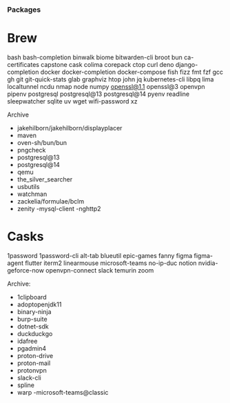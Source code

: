 ### Packages

# Brew

bash
bash-completion
binwalk
biome
bitwarden-cli
broot
bun
ca-certificates
capstone
cask
colima
corepack
ctop
curl
deno
django-completion
docker
docker-completion
docker-compose
fish
fizz
fmt
fzf
gcc
gh
git
git-quick-stats
glab
graphviz
htop
john
jq
kubernetes-cli
libpq
lima
localtunnel
ncdu
nmap
node
numpy
openssl@1.1
openssl@3
openvpn
pipenv
postgresql
postgresql@13
postgresql@14
pyenv
readline
sleepwatcher
sqlite
uv
wget
wifi-password
xz

Archive
- jakehilborn/jakehilborn/displayplacer
- maven
- oven-sh/bun/bun
- pngcheck
- postgresql@13
- postgresql@14
- qemu
- the_silver_searcher
- usbutils
- watchman
- zackelia/formulae/bclm
- zenity
-mysql-client
-nghttp2

# Casks

1password
1password-cli
alt-tab
blueutil
epic-games
fanny
figma
figma-agent
flutter
iterm2
linearmouse
microsoft-teams
no-ip-duc
notion
nvidia-geforce-now
openvpn-connect
slack
temurin
zoom

Archive:
- 1clipboard
- adoptopenjdk11
- binary-ninja
- burp-suite
- dotnet-sdk
- duckduckgo
- idafree
- pgadmin4
- proton-drive
- proton-mail
- protonvpn
- slack-cli
- spline
- warp
-microsoft-teams@classic
